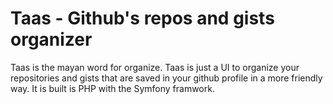 Taas - Github's repos and gists organizer
===

Taas is the mayan word for organize. Taas is just a UI to organize your repositories and gists that are saved in your github profile in a more friendly way. It is built is PHP with the Symfony framwork.

